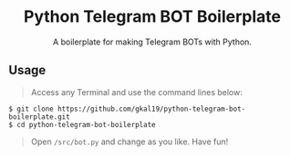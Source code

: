 <h1 align="center">Python Telegram BOT Boilerplate</h1>

<p align="center">
  A boilerplate for making Telegram BOTs with Python.
</p>

## Usage

> Access any Terminal and use the command lines below:

```shell
$ git clone https://github.com/gkal19/python-telegram-bot-boilerplate.git
$ cd python-telegram-bot-boilerplate
```

> Open `/src/bot.py` and change as you like.
Have fun!